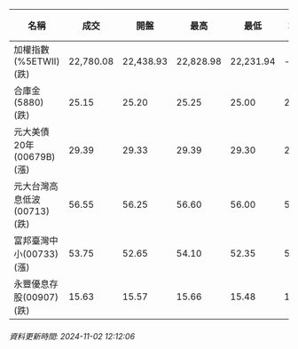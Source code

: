 | 名稱 | 成交 | 開盤 | 最高 | 最低 | 均價 | 成交金額(億) | 昨收 | 漲跌幅 | 漲跌 | 總量 | 昨量 | 振幅 |
| -------- | -------- | -------- | -------- |-------- | -------- | -------- |-------- |-------- |-------- | -------- | -------- |-------- |
|加權指數(%5ETWII) (跌)|22,780.08|22,438.93|22,828.98|22,231.94|-|4,112.68|22,820.43|0.18%|40.35|7,934,824|0|2.62%|
|合庫金(5880) (跌)|25.15|25.20|25.25|25.00|25.12|3.92|25.20|0.20%|0.05|15,626|8,524|0.99%|
|元大美債20年(00679B) (漲)|29.39|29.33|29.39|29.30|29.35|10.93|29.31|0.27%|0.08|37,261|42,884|0.31%|
|元大台灣高息低波(00713) (跌)|56.55|56.25|56.60|56.00|56.45|8.75|56.80|0.44%|0.25|15,500|8,354|1.06%|
|富邦臺灣中小(00733) (漲)|53.75|52.65|54.10|52.35|53.54|0.636|53.45|0.56%|0.30|1,187|738|3.27%|
|永豐優息存股(00907) (跌)|15.63|15.57|15.66|15.48|15.54|0.638|15.70|0.45%|0.07|4,104|1,503|1.15%|
###### 資料更新時間: 2024-11-02 12:12:06